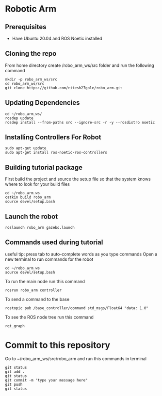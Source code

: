 # Robotic Arm

## Prerequisites
- Have Ubuntu 20.04 and ROS Noetic installed

## Cloning the repo
From home directory create /robo_arm_ws/src folder and run the following command
```
mkdir -p robo_arm_ws/src
cd robo_arm_ws/src
git clone https://github.com/ritesh27gole/robo_arm.git
```

## Updating Dependencies
```
cd ~/robo_arm_ws/
rosdep update
rosdep install --from-paths src --ignore-src -r -y --rosdistro noetic
```

## Installing Controllers For Robot
```
sudo apt-get update
sudo apt-get install ros-noetic-ros-controllers
```


## Building tutorial package
First build the project and source the setup file so that the system knows where to look for your build files
```
cd ~/robo_arm_ws
catkin build robo_arm
source devel/setup.bash
```

## Launch the robot
```
roslaunch robo_arm gazebo.launch
```


## Commands used during tutorial
useful tip: press tab to auto-complete words as you type commands
Open a new terminal to run commands for the robot

```
cd ~/robo_arm_ws
source devel/setup.bash
```
To run the main node run this command
```
rosrun robo_arm controller
```

To send a command to the base
```
rostopic pub /base_controller/command std_msgs/Float64 "data: 1.0"
```

To see the ROS node tree run this command
```
rqt_graph
```
# Commit to this repository

Go to ~/robo_arm_ws/src/robo_arm and run this commands in terminal
```
git status
git add .
git status
git commit -m "type your message here"
git push
git status
```
